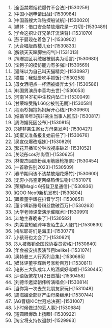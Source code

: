 
1. [全面禁燃烟花爆竹不合法]-[1530259]
1. [中国小姐申请出战]-[1530984]
1. [中国首艘大洋钻探船试航]-[1530020]
1. [媒体：借口安全禁放烟花是一刀切]-[1530489]
1. [学会这招让好兄弟汗流浃背]-[1531070]
1. [彭于晏现在着急了]-[1530902]
1. [大合唱版西楼儿女]-[1530833]
1. [解锁天天跺脚生闷气]-[1531013]
1. [捐赠震区羽绒服被倒卖为谣言]-[1530680]
1. [论狗子的模仿能力有多强]-[1530569]
1. [猫咪以为自己叫天猫精灵]-[1530987]
1. [猫猫：我就爱吃手抓饭]-[1530258]
1. [母女酒吧点一杯酒被嫌弃太少]-[1530586]
1. [韩国男演员李善均去世]-[1530053]
1. [河南14岁初中生校内坠亡]-[1530049]
1. [甘荣坤受贿1.66亿被判无期]-[1530581]
1. [程雨杉拥抱妈妈解开心结]-[1530960]
1. [结婚16年3孩非亲生当事人回应]-[1530817]
1. [周海媚死因公布]-[1530815]
1. [3娃非亲生案女方母亲发声]-[1530427]
1. [闺蜜又准备报复她前任了]-[1530676]
1. [吴宣仪爆改瑶妹]-[1530829]
1. [繁花开播10分钟收视率破2]-[1531052]
1. [关晓彤cos孙尚香]-[1530625]
1. [林俊杰回应粉丝用筋膜枪抢票]-[1530454]
1. [一首歌告别2023]-[1530509]
1. [春节期间该不该禁放烟花爆竹]-[1530600]
1. [无穷小亮鉴定网络热传生物]-[1531071]
1. [荣耀Magic 6搭载卫星通信]-[1530836]
1. [iQOO Neo9新机发布]-[1530804]
1. [跟着董宇辉在抖音学习]-[1530851]
1. [董宇辉新账号粉丝数破百万]-[1530263]
1. [大学老师课堂演示催眠术]-[1530991]
1. [斗地主春晚来了]-[1530582]
1. [刘美含短剧跨年夜陌生女人登门]-[1530830]
1. [梅尼耶哥们是海王]-[1530771]
1. [小孩哥也太会了]-[1530621]
1. [3人被撤销全国政协委员资格]-[1530840]
1. [年会被安排表演节目belike]-[1531074]
1. [奥特曼三人行系列合集]-[1530685]
1. [媒体评董宇辉新号涨粉百万]-[1530811]
1. [电影三大队成年人的酒桌好唏嘘]-[1530445]
1. [沪语版繁花1月2日首播]-[1530458]
1. [刘德华邀梁朝伟听演唱会]-[1530814]
1. [当你第一次去东北朋友家玩]-[1531048]
1. [周海媚全部财产由母亲继承]-[1530744]
1. [AG晋级KIC世冠总决赛]-[1531007]
1. [小时候做过的丢人事]-[1530684]
1. [短圆眼爆改上扬眼]-[1530922]
1. [淘宝将支持仅退款]-[1529963]